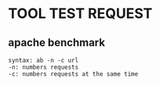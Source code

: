 # TOOL TEST REQUEST

## apache benchmark

    syntax: ab -n -c url
    -n: numbers requests
    -c: numbers requests at the same time
